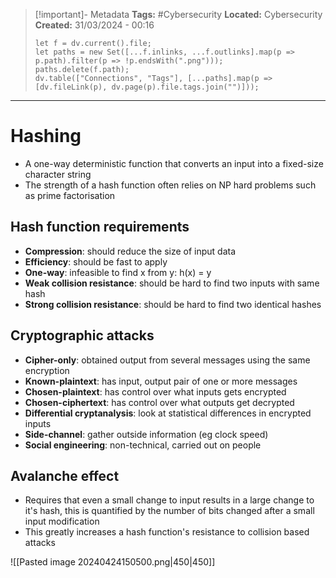 > [!important]- Metadata
> **Tags:** #Cybersecurity
> **Located:** Cybersecurity
> **Created:** 31/03/2024 - 00:16
> ```dataviewjs
> let f = dv.current().file;
> let paths = new Set([...f.inlinks, ...f.outlinks].map(p => p.path).filter(p => !p.endsWith(".png")));
> paths.delete(f.path);
> dv.table(["Connections", "Tags"], [...paths].map(p => [dv.fileLink(p), dv.page(p).file.tags.join("")]));
> ```

___
# Hashing
- A one-way deterministic function that converts an input into a fixed-size character string
- The strength of a hash function often relies on NP hard problems such as prime factorisation



## Hash function requirements
- **Compression**: should reduce the size of input data 
- **Efficiency**: should be fast to apply
- **One-way**: infeasible to find x from y: h(x) = y
- **Weak collision resistance**: should be hard to find two inputs with same hash
- **Strong collision resistance**: should be hard to find two identical hashes

## Cryptographic attacks
- **Cipher-only**: obtained output from several messages using the same encryption
- **Known-plaintext**: has input, output pair of one or more messages 
- **Chosen-plaintext**: has control over what inputs gets encrypted 
- **Chosen-ciphertext**: has control over what outputs get decrypted
- **Differential cryptanalysis**: look at statistical differences in encrypted inputs
- **Side-channel**: gather outside information (eg clock speed)
- **Social engineering**: non-technical, carried out on people
## Avalanche effect
- Requires that even a small change to input results in a large change to it's hash, this is quantified by the number of bits changed after a small input modification
- This greatly increases a hash function's resistance to collision based attacks


![[Pasted image 20240424150500.png|450|450]]